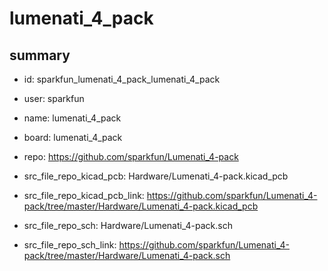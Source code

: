 # lumenati_4_pack
 
## summary 
* id: sparkfun_lumenati_4_pack_lumenati_4_pack
* user: sparkfun
* name: lumenati_4_pack
* board: lumenati_4_pack
* repo: https://github.com/sparkfun/Lumenati_4-pack
* src_file_repo_kicad_pcb: Hardware/Lumenati_4-pack.kicad_pcb
* src_file_repo_kicad_pcb_link: https://github.com/sparkfun/Lumenati_4-pack/tree/master/Hardware/Lumenati_4-pack.kicad_pcb


* src_file_repo_sch: Hardware/Lumenati_4-pack.sch
* src_file_repo_sch_link: https://github.com/sparkfun/Lumenati_4-pack/tree/master/Hardware/Lumenati_4-pack.sch






